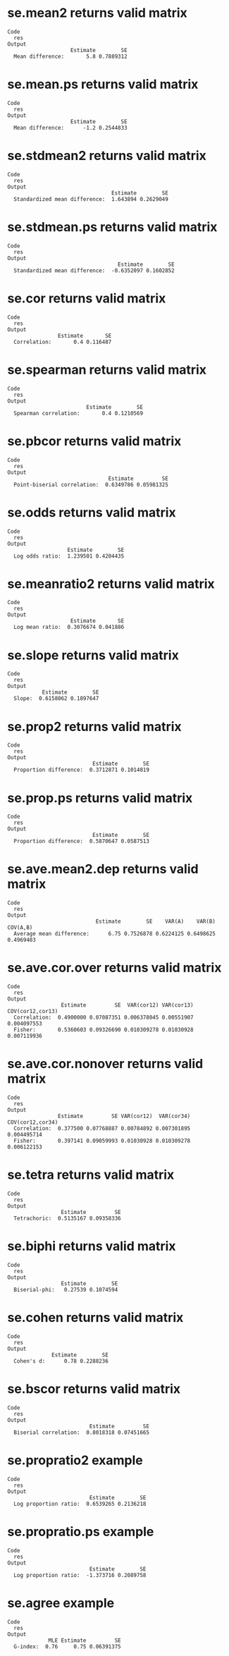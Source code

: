 # se.mean2 returns valid matrix

    Code
      res
    Output
                        Estimate        SE
      Mean difference:       5.8 0.7889312

# se.mean.ps returns valid matrix

    Code
      res
    Output
                        Estimate        SE
      Mean difference:      -1.2 0.2544833

# se.stdmean2 returns valid matrix

    Code
      res
    Output
                                     Estimate        SE
      Standardized mean difference:  1.643894 0.2629049

# se.stdmean.ps returns valid matrix

    Code
      res
    Output
                                       Estimate        SE
      Standardized mean difference:  -0.6352097 0.1602852

# se.cor returns valid matrix

    Code
      res
    Output
                    Estimate       SE
      Correlation:       0.4 0.116487

# se.spearman returns valid matrix

    Code
      res
    Output
                             Estimate        SE
      Spearman correlation:       0.4 0.1210569

# se.pbcor returns valid matrix

    Code
      res
    Output
                                    Estimate         SE
      Point-biserial correlation:  0.6349786 0.05981325

# se.odds returns valid matrix

    Code
      res
    Output
                       Estimate        SE
      Log odds ratio:  1.239501 0.4204435

# se.meanratio2 returns valid matrix

    Code
      res
    Output
                        Estimate       SE
      Log mean ratio:  0.3076674 0.041886

# se.slope returns valid matrix

    Code
      res
    Output
               Estimate        SE
      Slope:  0.6158062 0.1897647

# se.prop2 returns valid matrix

    Code
      res
    Output
                               Estimate        SE
      Proportion difference:  0.3712871 0.1014819

# se.prop.ps returns valid matrix

    Code
      res
    Output
                               Estimate        SE
      Proportion difference:  0.5870647 0.0587513

# se.ave.mean2.dep returns valid matrix

    Code
      res
    Output
                                Estimate        SE    VAR(A)    VAR(B)  COV(A,B)
      Average mean difference:      6.75 0.7526878 0.6224125 0.6498625 0.4969403

# se.ave.cor.over returns valid matrix

    Code
      res
    Output
                     Estimate         SE  VAR(cor12) VAR(cor13) COV(cor12,cor13)
      Correlation:  0.4900000 0.07087351 0.006378045 0.00551907      0.004097553
      Fisher:       0.5360603 0.09326690 0.010309278 0.01030928      0.007119936

# se.ave.cor.nonover returns valid matrix

    Code
      res
    Output
                    Estimate         SE VAR(cor12)  VAR(cor34) COV(cor12,cor34)
      Correlation:  0.377500 0.07768887 0.00784892 0.007301895      0.004495714
      Fisher:       0.397141 0.09059993 0.01030928 0.010309278      0.006122153

# se.tetra returns valid matrix

    Code
      res
    Output
                     Estimate         SE
      Tetrachoric:  0.5135167 0.09358336

# se.biphi returns valid matrix

    Code
      res
    Output
                     Estimate        SE
      Biserial-phi:   0.27539 0.1074594

# se.cohen returns valid matrix

    Code
      res
    Output
                  Estimate        SE
      Cohen's d:      0.78 0.2288236

# se.bscor returns valid matrix

    Code
      res
    Output
                              Estimate         SE
      Biserial correlation:  0.8018318 0.07451665

# se.propratio2 example

    Code
      res
    Output
                              Estimate        SE
      Log proportion ratio:  0.6539265 0.2136218

# se.propratio.ps example

    Code
      res
    Output
                              Estimate        SE
      Log proportion ratio:  -1.373716 0.2089758

# se.agree example

    Code
      res
    Output
                 MLE Estimate         SE
      G-index:  0.76     0.75 0.06391375

